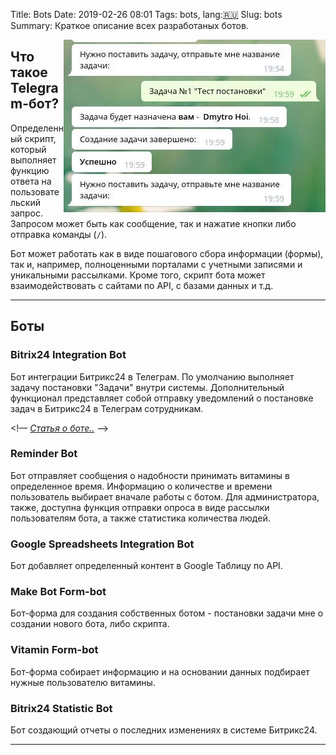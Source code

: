 Title: Bots
Date: 2019-02-26 08:01
Tags: bots, lang:[🇷🇺](ru)
Slug: bots
Summary: Краткое описание всех разработаных ботов.

<img style="float: right; height=40%; width=40%;" src="/images/projects/bots.png" alt="Bots from Dmytro Hoi">

## Что такое Telegram-бот?

Определенный скрипт, который выполняет функцию ответа на пользовательский запрос. Запросом может быть как сообщение, так и нажатие кнопки либо отправка команды (`/`).

Бот может работать как в виде пошагового сбора информации (формы), так и, например, полноценными порталами с учетными записями и уникальными рассылками. Кроме того, скрипт бота может взаимодействовать с сайтами по API, с базами данных и т.д.

-----

## Боты

### Bitrix24 Integration Bot

Бот интеграции Битрикс24 в Телеграм. По умолчанию выполняет задачу постановки "Задачи" внутри системы. Дополнительный функционал представляет собой отправку уведомлений о постановке задач в Битрикс24 в Телеграм сотрудникам.

<!–– _[Статья о боте..](/bots/bitrix24_integr_bot)_ ––>

### Reminder Bot

Бот отправляет сообщения о надобности принимать витамины в определенное время. Информацию о количестве и времени пользователь выбирает вначале работы с ботом. Для администратора, также, доступна функция отправки опроса в виде рассылки пользователям бота, а также статистика количества людей.

### Google Spreadsheets Integration Bot

Бот добавляет определенный контент в Google Таблицу по API.

### Make Bot Form-bot

Бот-форма для создания собственных ботом - постановки задачи мне о создании нового бота, либо скрипта.

### Vitamin Form-bot

Бот-форма собирает информацию и на основании данных подбирает нужные пользователю витамины.

### Bitrix24 Statistic Bot

Бот создающий отчеты о последних изменениях в системе Битрикс24.

-----